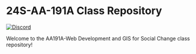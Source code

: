 # 24S-AA-191A Class Repository

[![Discord](https://img.shields.io/badge/Discord-Chat-blue.svg?logo=discord&logoColor=white)](https://discord.gg/59BQrnFbhq)

Welcome to the AA191A-Web Development and GIS for Social Change class repository!
